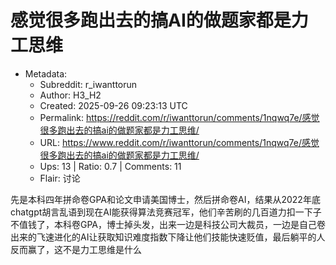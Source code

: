 # 感觉很多跑出去的搞AI的做题家都是力工思维

- Metadata:
  - Subreddit: r_iwanttorun
  - Author: H3_H2
  - Created: 2025-09-26 09:23:13 UTC
  - Permalink: https://reddit.com/r/iwanttorun/comments/1nqwq7e/感觉很多跑出去的搞ai的做题家都是力工思维/
  - URL: https://www.reddit.com/r/iwanttorun/comments/1nqwq7e/感觉很多跑出去的搞ai的做题家都是力工思维/
  - Ups: 13 | Ratio: 0.7 | Comments: 11
  - Flair: 讨论


先是本科四年拼命卷GPA和论文申请美国博士，然后拼命卷AI，结果从2022年底chatgpt胡言乱语到现在AI能获得算法竞赛冠军，他们辛苦刷的几百道力扣一下子不值钱了，本科卷GPA，博士掉头发，出来一边是科技公司大裁员，一边是自己卷出来的飞速进化的AI让获取知识难度指数下降让他们技能快速贬值，最后躺平的人反而赢了，这不是力工思维是什么

